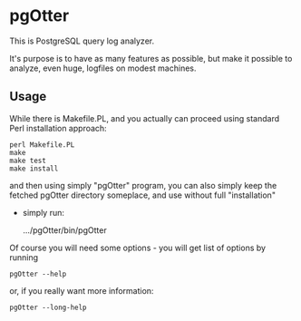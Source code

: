 pgOtter
=======

This is PostgreSQL query log analyzer.

It's purpose is to have as many features as possible, but make it possible
to analyze, even huge, logfiles on modest machines.

Usage
-----

While there is Makefile.PL, and you actually can proceed using standard Perl
installation approach:

    perl Makefile.PL
    make
    make test
    make install

and then using simply "pgOtter" program, you can also simply keep the
fetched pgOtter directory someplace, and use without full "installation"
- simply run:

    .../pgOtter/bin/pgOtter

Of course you will need some options - you will get list of options by
running

    pgOtter --help

or, if you really want more information:

    pgOtter --long-help


